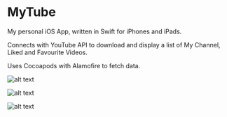 # MyTube

My personal iOS App, written in Swift for iPhones and iPads.

Connects with YouTube API to download and display a list of My Channel, Liked and Favourite Videos.

Uses Cocoapods with Alamofire to fetch data.

![alt text](https://user-images.githubusercontent.com/2089868/52181345-a83d5b00-27e8-11e9-8bef-82aca24eba45.png)

![alt text](https://user-images.githubusercontent.com/2089868/52181344-a83d5b00-27e8-11e9-8e9f-49a7de41fae3.png)

![alt text](https://user-images.githubusercontent.com/2089868/52181343-a83d5b00-27e8-11e9-8bc1-a4211caa4e73.png)
